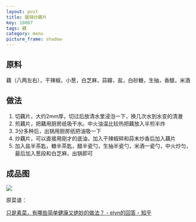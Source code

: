 ```yaml
---
layout: post
title: 酸辣炒藕片
key: 10007
tags: 藕
category: menu
picture_frame: shadow
---
```


## 原料

藕（八两左右），干辣椒，小葱，白芝麻，蒜瓣，盐，白砂糖，生抽，香醋，米酒<!--more-->

## 做法

1. 切藕片，大约2mm厚，切过后放清水里浸泡一下，换几次水到水变的清澈
2. 煎藕片，把藕用厨房纸吸干水。中火油温比较热把藕放入半煎半炸
3. 3分多种后，出锅用厨房纸把油吸一下
4. 炒藕片，可以直接用刚才的底油，加入干辣椒碎和蒜末炒香后加入藕片
5. 加入盐半茶匙，糖半茶匙，醋半瓷勺，生抽半瓷勺，米酒一瓷勺，中火炒匀，最后加入葱段和白芝麻，出锅即可

## 成品图

![](https://s3-us-west-1.amazonaws.com/menchi.xyz/%E9%85%B8%E8%BE%A3%E7%82%92%E8%97%95%E7%89%87.jpg)

原菜谱：

[只是素菜，有哪些简单健康又绝妙的做法？ - elyn的回答 - 知乎](https://www.zhihu.com/question/38930396/answer/243188013)